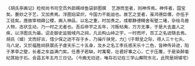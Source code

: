 <!-- { "loadSidebar": true } -->
    《胡氏亭画记》检校尚书司空员外郎赐绯鱼袋郭图撰  艺游而至者，则神传焉。神传者，国宝矣。墨妙之于艺，又加贵焉。浮图焰梁炽，今国力不能迨也。故艺之至者，虽鸿德巨儒，亦伍于工徒矣。唐故宰相薛公稷，画入神品，以名之重，时加贵之。成都静德精舍有壁二堵，杂绘鸟兽人物，态状生动，乃一时之尤者也。吾后帝宇之五年，污叛帖夷，万方无事，于是大去蛊人之疾，以浮图氏为最。诏走御史监毁域内之祠，凡云构山峙之宇，一时而坏，百工之名迹随去焉。胡氏（璩）文而好古，惜少保之迹不存于乡，乃操斤挟党，力刂于颓坌之际，得人三十七头、马八足。又於福胜祠获展氏子虔天乐二十五身，及乡之名工李氏感天乐十二色，皆神传异迹，陷于茅亭之壁，长者之车益满门矣。任愚子若缺，时寓蜀，壮君好事之心，亡于压覆，于是染醉毫纪其始于石。会昌五年五月三日记。（今画无旧迹，唯存石记在三学山廨院东北，此院是胡璩宅）
